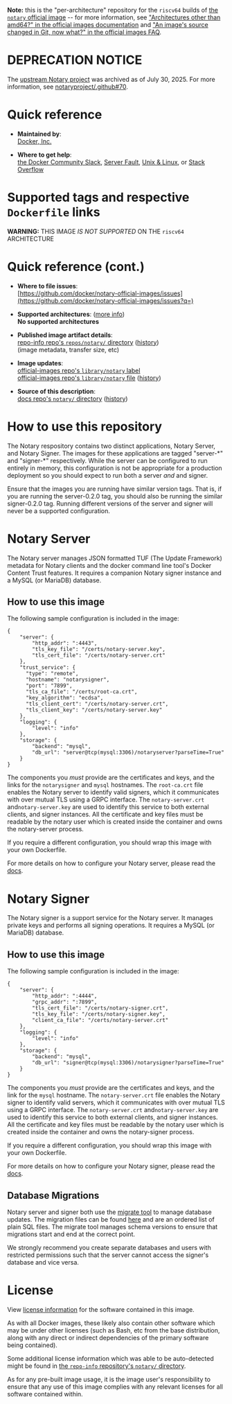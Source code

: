 <!--

********************************************************************************

WARNING:

    DO NOT EDIT "notary/README.md"

    IT IS AUTO-GENERATED

    (from the other files in "notary/" combined with a set of templates)

********************************************************************************

-->

**Note:** this is the "per-architecture" repository for the `riscv64` builds of [the `notary` official image](https://hub.docker.com/_/notary) -- for more information, see ["Architectures other than amd64?" in the official images documentation](https://github.com/docker-library/official-images#architectures-other-than-amd64) and ["An image's source changed in Git, now what?" in the official images FAQ](https://github.com/docker-library/faq#an-images-source-changed-in-git-now-what).

# **DEPRECATION NOTICE**

The [upstream Notary project](https://github.com/notaryproject/notary) was archived as of July 30, 2025. For more information, see [notaryproject/.github#70](https://github.com/notaryproject/.github/issues/70).

# Quick reference

-	**Maintained by**:  
	[Docker, Inc.](https://github.com/docker/notary-official-images)

-	**Where to get help**:  
	[the Docker Community Slack](https://dockr.ly/comm-slack), [Server Fault](https://serverfault.com/help/on-topic), [Unix & Linux](https://unix.stackexchange.com/help/on-topic), or [Stack Overflow](https://stackoverflow.com/help/on-topic)

# Supported tags and respective `Dockerfile` links

**WARNING:** THIS IMAGE *IS NOT SUPPORTED* ON THE `riscv64` ARCHITECTURE

# Quick reference (cont.)

-	**Where to file issues**:  
	[https://github.com/docker/notary-official-images/issues](https://github.com/docker/notary-official-images/issues?q=)

-	**Supported architectures**: ([more info](https://github.com/docker-library/official-images#architectures-other-than-amd64))  
	**No supported architectures**

-	**Published image artifact details**:  
	[repo-info repo's `repos/notary/` directory](https://github.com/docker-library/repo-info/blob/master/repos/notary) ([history](https://github.com/docker-library/repo-info/commits/master/repos/notary))  
	(image metadata, transfer size, etc)

-	**Image updates**:  
	[official-images repo's `library/notary` label](https://github.com/docker-library/official-images/issues?q=label%3Alibrary%2Fnotary)  
	[official-images repo's `library/notary` file](https://github.com/docker-library/official-images/blob/master/library/notary) ([history](https://github.com/docker-library/official-images/commits/master/library/notary))

-	**Source of this description**:  
	[docs repo's `notary/` directory](https://github.com/docker-library/docs/tree/master/notary) ([history](https://github.com/docker-library/docs/commits/master/notary))

# How to use this repository

The Notary respository contains two distinct applications, Notary Server, and Notary Signer. The images for these applications are tagged "server-\*" and "signer-\*" respectively. While the server can be configured to run entirely in memory, this configuration is not be appropriate for a production deployment so you should expect to run both a server *and* and signer.

Ensure that the images you are running have similar version tags. That is, if you are running the server-0.2.0 tag, you should also be running the similar signer-0.2.0 tag. Running different versions of the server and signer will never be a supported configuration.

# Notary Server

The Notary server manages JSON formatted TUF (The Update Framework) metadata for Notary clients and the docker command line tool's Docker Content Trust features. It requires a companion Notary signer instance and a MySQL (or MariaDB) database.

## How to use this image

The following sample configuration is included in the image:

	{
	    "server": {
	        "http_addr": ":4443",
	        "tls_key_file": "/certs/notary-server.key",
	        "tls_cert_file": "/certs/notary-server.crt"
	    },
	    "trust_service": {
	      "type": "remote",
	      "hostname": "notarysigner",
	      "port": "7899",
	      "tls_ca_file": "/certs/root-ca.crt",
	      "key_algorithm": "ecdsa",
	      "tls_client_cert": "/certs/notary-server.crt",
	      "tls_client_key": "/certs/notary-server.key"
	    },
	    "logging": {
	        "level": "info"
	    },
	    "storage": {
	        "backend": "mysql",
	        "db_url": "server@tcp(mysql:3306)/notaryserver?parseTime=True"
	    }
	}

The components you *must* provide are the certificates and keys, and the links for the `notarysigner` and `mysql` hostnames. The `root-ca.crt` file enables the Notary server to identify valid signers, which it communicates with over mutual TLS using a GRPC interface. The `notary-server.crt` and`notary-server.key` are used to identify this service to both external clients, and signer instances. All the certificate and key files must be readable by the notary user which is created inside the container and owns the notary-server process.

If you require a different configuration, you should wrap this image with your own Dockerfile.

For more details on how to configure your Notary server, please read the [docs](https://github.com/theupdateframework/notary/blob/master/docs/reference/server-config.md).

# Notary Signer

The Notary signer is a support service for the Notary server. It manages private keys and performs all signing operations. It requires a MySQL (or MariaDB) database.

## How to use this image

The following sample configuration is included in the image:

	{
	    "server": {
	        "http_addr": ":4444",
	        "grpc_addr": ":7899",
	        "tls_cert_file": "/certs/notary-signer.crt",
	        "tls_key_file": "/certs/notary-signer.key",
	        "client_ca_file": "/certs/notary-server.crt"
	    },
	    "logging": {
	        "level": "info"
	    },
	    "storage": {
	        "backend": "mysql",
	        "db_url": "signer@tcp(mysql:3306)/notarysigner?parseTime=True"
	    }
	}

The components you *must* provide are the certificates and keys, and the link for the `mysql` hostname. The `notary-server.crt` file enables the Notary signer to identify valid servers, which it communicates with over mutual TLS using a GRPC interface. The `notary-server.crt` and`notary-server.key` are used to identify this service to both external clients, and signer instances. All the certificate and key files must be readable by the notary user which is created inside the container and owns the notary-signer process.

If you require a different configuration, you should wrap this image with your own Dockerfile.

For more details on how to configure your Notary signer, please read the [docs](https://github.com/theupdateframework/notary/blob/master/docs/reference/signer-config.md).

## Database Migrations

Notary server and signer both use the [migrate tool](https://github.com/golang-migrate/migrate) to manage database updates. The migration files can be found [here](https://github.com/theupdateframework/notary/tree/master/migrations/) and are an ordered list of plain SQL files. The migrate tool manages schema versions to ensure that migrations start and end at the correct point.

We strongly recommend you create separate databases and users with restricted permissions such that the server cannot access the signer's database and vice versa.

# License

View [license information](https://github.com/theupdateframework/notary/blob/master/LICENSE) for the software contained in this image.

As with all Docker images, these likely also contain other software which may be under other licenses (such as Bash, etc from the base distribution, along with any direct or indirect dependencies of the primary software being contained).

Some additional license information which was able to be auto-detected might be found in [the `repo-info` repository's `notary/` directory](https://github.com/docker-library/repo-info/tree/master/repos/notary).

As for any pre-built image usage, it is the image user's responsibility to ensure that any use of this image complies with any relevant licenses for all software contained within.
